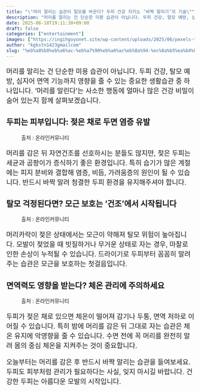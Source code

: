 ```yaml
---
title: "\"머리 말리는 습관이 탈모를 바꾼다? 두피 건강 지키는 ‘바짝 말리기’의 기술\""
description: "머리를 말리는 건 단순한 미용 습관이 아닙니다. 두피 건강, 탈모 예방, 심지어 면역 기능까지 영향을 줄 수 있는 중요한 생활습관 중 하나입니다. ‘머리를 말린다’는 사소한 행동에 얼마나 많은 건강 비밀이 숨어 있는지 함께 살펴보겠습니다."
date: 2025-06-18T19:11:30+09:00
draft: false
categories: ["entertainment"]
images: ["https://ingihgoyonet.site/wp-content/uploads/2025/06/pexels-thefullonmonet-28994648-1024x683.jpg", "https://ingihgoyonet.site/wp-content/uploads/2025/06/pexels-kampus-8834067-1024x684.jpg", "https://ingihgoyonet.site/wp-content/uploads/2025/06/pexels-alexander-mass-748453803-29648642-683x1024.jpg"]
author: "kgkstn1423gmailcom"
slug: "%eb%a8%b8%eb%a6%ac-%eb%a7%90%eb%a6%ac%eb%8a%94-%ec%8a%b5%ea%b4%80%ec%9d%b4-%ed%83%88%eb%aa%a8%eb%a5%bc-%eb%b0%94%ea%be%bc%eb%8b%a4-%eb%91%90%ed%94%bc-%ea%b1%b4%ea%b0%95-%ec%a7%80%ed%82%a4%eb%8a%94"
---
```


<p style="font-size:18px">머리를 말리는 건 단순한 미용 습관이 아닙니다. 두피 건강, 탈모 예방, 심지어 면역 기능까지 영향을 줄 수 있는 중요한 생활습관 중 하나입니다. ‘머리를 말린다’는 사소한 행동에 얼마나 많은 건강 비밀이 숨어 있는지 함께 살펴보겠습니다.</p> <h2 >두피는 피부입니다: 젖은 채로 두면 염증 유발</h2> <figure ><img src="https://ingihgoyonet.site/wp-content/uploads/2025/06/pexels-thefullonmonet-28994648-1024x683.jpg" alt="" style="aspect-ratio:16/9;object-fit:cover"/><figcaption >출처 : 온라인커뮤니티</figcaption></figure> <p style="font-size:18px">머리를 감은 뒤 자연건조를 선호하시는 분들도 많지만, 젖은 두피는 세균과 곰팡이가 증식하기 좋은 환경입니다. 특히 습기가 많은 계절에는 피지 분비와 결합해 염증, 비듬, 가려움증의 원인이 될 수 있습니다. 반드시 바짝 말려 청결한 두피 환경을 유지해주셔야 합니다.</p> <h2 >탈모 걱정된다면? 모근 보호는 ‘건조’에서 시작됩니다</h2> <figure ><img src="https://ingihgoyonet.site/wp-content/uploads/2025/06/pexels-kampus-8834067-1024x684.jpg" alt="" style="aspect-ratio:16/9;object-fit:cover"/><figcaption >출처 : 온라인커뮤니티</figcaption></figure> <p style="font-size:18px">머리카락이 젖은 상태에서는 모근이 약해져 탈모 위험이 높아집니다. 모발이 젖었을 때 빗질하거나 무거운 상태로 자는 경우, 마찰로 인한 손상이 누적될 수 있습니다. 드라이기로 두피부터 꼼꼼히 말려주는 습관은 모근을 보호하는 첫걸음입니다.</p> <h2 >면역력도 영향을 받는다? 체온 관리에 주의하세요</h2> <figure ><img src="https://ingihgoyonet.site/wp-content/uploads/2025/06/pexels-alexander-mass-748453803-29648642-683x1024.jpg" alt="" style="aspect-ratio:16/9;object-fit:cover"/><figcaption >출처 : 온라인커뮤니티</figcaption></figure> <p style="font-size:18px">두피가 젖은 채로 있으면 체온이 떨어져 감기나 두통, 면역 저하로 이어질 수 있습니다. 특히 밤에 머리를 감은 뒤 그대로 자는 습관은 체온 유지에 악영향을 줄 수 있습니다. 수면 전에 꼭 머리를 완전히 말려 몸의 중심 체온을 지켜주는 것이 중요합니다.</p> <p style="font-size:18px">오늘부터는 머리를 감은 후 반드시 바짝 말리는 습관을 들여보세요. 두피도 피부처럼 관리가 필요하다는 사실, 잊지 마시길 바랍니다. 건강한 두피는 아름다운 모발의 시작입니다.</p>